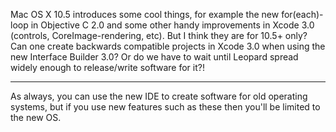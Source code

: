 

Mac OS X 10.5 introduces some cool things, for example the new for(each)-loop in Objective C 2.0 and some other handy improvements in Xcode 3.0 (controls, CoreImage-rendering, etc). But I think they are for 10.5+ only? Can one create backwards compatible projects in Xcode 3.0 when using the new Interface Builder 3.0? Or do we have to wait until Leopard spread widely enough to release/write software for it?!

----
As always, you can use the new IDE to create software for old operating systems, but if you use new features such as these then you'll be limited to the new OS.

